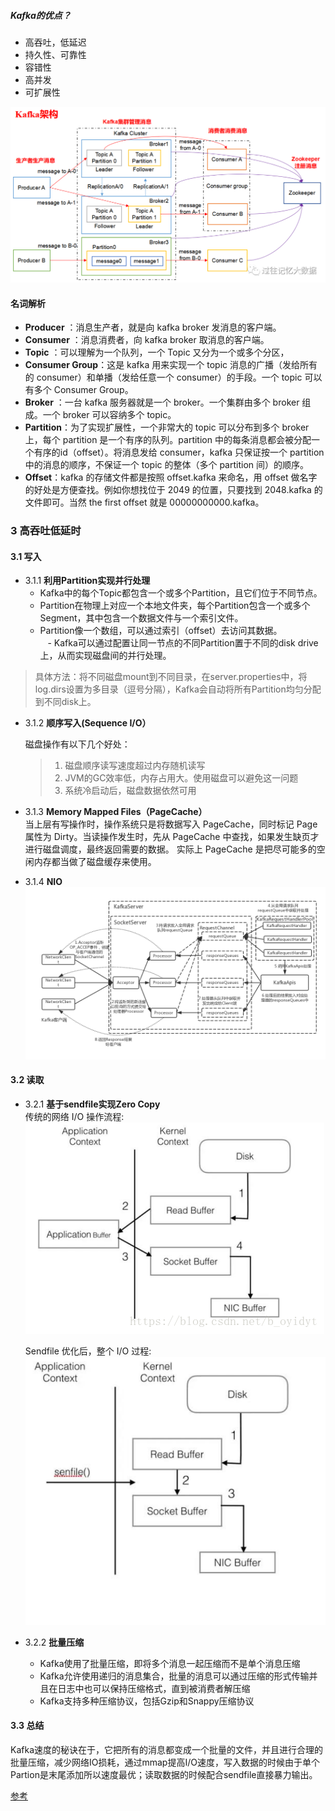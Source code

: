 
##### Kafka的优点？
 - 高吞吐，低延迟
 - 持久性、可靠性
 - 容错性
 - 高并发
 - 可扩展性
 
 
![图片](./img/ar.png)
 
#### 名词解析
- **Producer** ：消息生产者，就是向 kafka broker 发消息的客户端。
- **Consumer** ：消息消费者，向 kafka broker 取消息的客户端。
- **Topic** ：可以理解为一个队列，一个 Topic 又分为一个或多个分区，
- **Consumer Group**：这是 kafka 用来实现一个 topic 消息的广播（发给所有的 consumer）和单播（发给任意一个 consumer）的手段。一个 topic 可以有多个 Consumer Group。
- **Broker** ：一台 kafka 服务器就是一个 broker。一个集群由多个 broker 组成。一个 broker 可以容纳多个 topic。
- **Partition**：为了实现扩展性，一个非常大的 topic 可以分布到多个 broker上，每个 partition 是一个有序的队列。partition 中的每条消息都会被分配一个有序的id（offset）。将消息发给 consumer，kafka 只保证按一个 partition 中的消息的顺序，不保证一个 topic 的整体（多个 partition 间）的顺序。
- **Offset**：kafka 的存储文件都是按照 offset.kafka 来命名，用 offset 做名字的好处是方便查找。例如你想找位于 2049 的位置，只要找到 2048.kafka 的文件即可。当然 the first offset 就是 00000000000.kafka。


### 3 高吞吐低延时

#### 3.1 写入
- 3.1.1 **利用Partition实现并行处理**   
   - Kafka中的每个Topic都包含一个或多个Partition，且它们位于不同节点。 
   - Partition在物理上对应一个本地文件夹，每个Partition包含一个或多个Segment，其中包含一个数据文件与一个索引文件。  
   - Partition像一个数组，可以通过索引（offset）去访问其数据。  
   - Kafka可以通过配置让同一节点的不同Partition置于不同的disk drive上，从而实现磁盘间的并行处理。  
> 具体方法：将不同磁盘mount到不同目录，在server.properties中，将log.dirs设置为多目录（逗号分隔），Kafka会自动将所有Partition均匀分配到不同disk上。

- 3.1.2 **顺序写入(Sequence I/O）**
 
    磁盘操作有以下几个好处： 
    > 1. 磁盘顺序读写速度超过内存随机读写
    > 1. JVM的GC效率低，内存占用大。使用磁盘可以避免这一问题
    > 1. 系统冷启动后，磁盘数据依然可用
    
- 3.1.3 **Memory Mapped Files（PageCache）**  
    当上层有写操作时，操作系统只是将数据写入 PageCache，同时标记 Page 属性为 Dirty。当读操作发生时，先从 PageCache 中查找，如果发生缺页才进行磁盘调度，最终返回需要的数据。
    实际上 PageCache 是把尽可能多的空闲内存都当做了磁盘缓存来使用。
    
- 3.1.4 **NIO**
    ![](./img/io.png)

#### 3.2 读取

- 3.2.1 **基于sendfile实现Zero Copy**  
    传统的网络 I/O 操作流程:
    ![](./img/c-read.png)
    
     Sendfile 优化后，整个 I/O 过程:
    ![](./img/Sendfile.png)

- 3.2.2 **批量压缩**
    - Kafka使用了批量压缩，即将多个消息一起压缩而不是单个消息压缩
    - Kafka允许使用递归的消息集合，批量的消息可以通过压缩的形式传输并且在日志中也可以保持压缩格式，直到被消费者解压缩
    - Kafka支持多种压缩协议，包括Gzip和Snappy压缩协议

#### 3.3 总结 
Kafka速度的秘诀在于，它把所有的消息都变成一个批量的文件，并且进行合理的批量压缩，减少网络IO损耗，通过mmap提高I/O速度，写入数据的时候由于单个Partion是末尾添加所以速度最优；读取数据的时候配合sendfile直接暴力输出。


[参考](https://www.jianshu.com/p/d0fc412bcf46)



